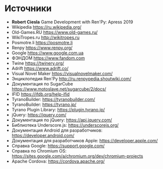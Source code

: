 # Источники

* **Robert Ciesla** Game Development with Ren'Py: Apress 2019
* Wikipedia https://ru.wikipedia.org/
* Old-Games.RU https://www.old-games.ru/
* WikiTropes.ru http://wikitropes.ru
* Posmotre.li https://posmotre.li
* Renpy https://www.renpy.org/
* Google https://www.google.com.ua
* ФЭНДОМ https://www.fandom.com
* Twine https://twinery.org/
* Adrift https://www.adrift.co/
* Visual Novel Maker https://visualnovelmaker.com/
* Энциклопедия Ren'Py http://ru.renpypedia.shoutwiki.com/
* Документация по SugarCube https://www.motoslave.net/sugarcube/2/docs/
* IFID https://ifdb.org/help-ifid
* TyranoBuilder: https://tyranobuilder.com/
* TyranoBuilder: https://tyrano.jp/
* Tyrano Plugin Library: https://plugin.tyrano.jp/
* jQuery: https://jquery.com/
* Документация по jQuery: https://api.jquery.com/
* Библиотека Underscore.js: https://underscorejs.org/
* Документация Android для разработчиков: https://developer.android.com/
* Документация для разработчиков Apple: https://developer.apple.com/
* Cправка Google: https://support.google.com/
* Cправка по Chromium OS: https://sites.google.com/a/chromium.org/dev/chromium-projects
* Apache Cordova: https://cordova.apache.org/